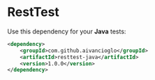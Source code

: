 # RestTest
Use this dependency for your **Java** tests:

```xml
<dependency>
    <groupId>com.github.aivancioglo</groupId>
    <artifactId>resttest-java</artifactId>
    <version>1.0.0</version>
</dependency>
``` 